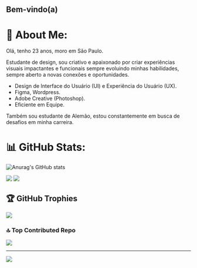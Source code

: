 ## Bem-vindo(a)

# 💫 About Me:
Olá, tenho 23 anos, moro em São Paulo.

Estudante de design, sou criativo e apaixonado por criar experiências visuais impactantes e funcionais sempre evoluindo minhas habilidades, sempre aberto a novas conexões e oportunidades.

- Design de Interface do Usuário (UI) e Experiência do Usuário (UX).
- Figma, Wordpress.
- Adobe Creative (Photoshop).
- Eficiente em Equipe.

Também sou estudante de Alemão, estou constantemente em busca de desafios em minha carreira.

# 📊 GitHub Stats:
![Anurag's GitHub stats](https://github-readme-stats.vercel.app/api?username=GabrielAbreuS&theme=dark&show_icons=true  ) 

<a href = "mailto:gabriel2000abreu@gmail.com"><img src="https://img.shields.io/badge/-Gmail-%23333?style=for-the-badge&logo=gmail&logoColor=white" target="_blank"></a>
<a href="https://www.linkedin.com/in/gabrielabreusilva/" target="_blank"><img src="https://img.shields.io/badge/-LinkedIn-%230077B5?style=for-the-badge&logo=linkedin&logoColor=white" target="_blank"></a>

## 🏆 GitHub Trophies
![](https://github-profile-trophy.vercel.app/?username=GabrielAbreuS&theme=dark&show&no-frame=false&no-bg=true&margin-w=4)

### 🔝 Top Contributed Repo
![](https://github-contributor-stats.vercel.app/api?username=GabrielAbreuS&limit=5&theme=dark&show&combine_all_yearly_contributions=true)

---
[![](https://visitcount.itsvg.in/api?id=GabrielAbreuS&icon=5&color=12)](https://visitcount.itsvg.in)

